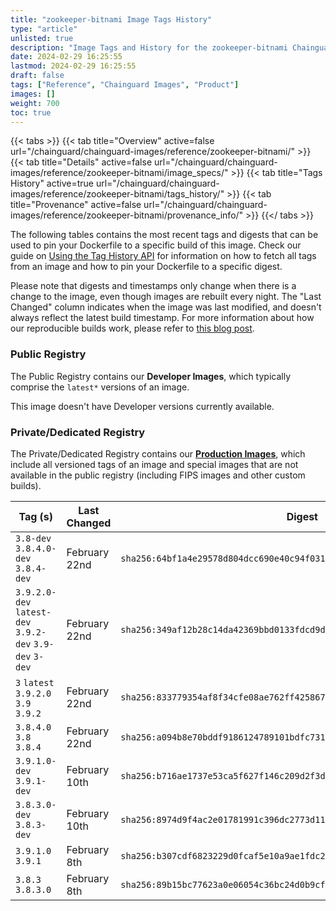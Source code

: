 ```yaml
---
title: "zookeeper-bitnami Image Tags History"
type: "article"
unlisted: true
description: "Image Tags and History for the zookeeper-bitnami Chainguard Image"
date: 2024-02-29 16:25:55
lastmod: 2024-02-29 16:25:55
draft: false
tags: ["Reference", "Chainguard Images", "Product"]
images: []
weight: 700
toc: true
---
```


{{< tabs >}}
{{< tab title="Overview" active=false url="/chainguard/chainguard-images/reference/zookeeper-bitnami/" >}}
{{< tab title="Details" active=false url="/chainguard/chainguard-images/reference/zookeeper-bitnami/image_specs/" >}}
{{< tab title="Tags History" active=true url="/chainguard/chainguard-images/reference/zookeeper-bitnami/tags_history/" >}}
{{< tab title="Provenance" active=false url="/chainguard/chainguard-images/reference/zookeeper-bitnami/provenance_info/" >}}
{{</ tabs >}}

The following tables contains the most recent tags and digests that can be used to pin your Dockerfile to a specific build of this image. Check our guide on [Using the Tag History API](/chainguard/chainguard-images/using-the-tag-history-api/) for information on how to fetch all tags from an image and how to pin your Dockerfile to a specific digest.

Please note that digests and timestamps only change when there is a change to the image, even though images are rebuilt every night. The "Last Changed" column indicates when the image was last modified, and doesn't always reflect the latest build timestamp. For more information about how our reproducible builds work, please refer to [this blog post](https://www.chainguard.dev/unchained/reproducing-chainguards-reproducible-image-builds).

### Public Registry
The Public Registry contains our **Developer Images**, which typically comprise the `latest*` versions of an image.

This image doesn't have Developer versions currently available.

### Private/Dedicated Registry
The Private/Dedicated Registry contains our **[Production Images](https://www.chainguard.dev/chainguard-images)**, which include all versioned tags of an image and special images that are not available in the public registry (including FIPS images and other custom builds).

| Tag (s)                                                   | Last Changed  | Digest                                                                    |
|-----------------------------------------------------------|---------------|---------------------------------------------------------------------------|
|  `3.8-dev` `3.8.4.0-dev` `3.8.4-dev`                      | February 22nd | `sha256:64bf1a4e29578d804dcc690e40c94f03190b94b072a5da8bf86db0e3c6291072` |
|  `3.9.2.0-dev` `latest-dev` `3.9.2-dev` `3.9-dev` `3-dev` | February 22nd | `sha256:349af12b28c14da42369bbd0133fdcd9d46b127ea15e1471a239726446cc86a9` |
|  `3` `latest` `3.9.2.0` `3.9` `3.9.2`                     | February 22nd | `sha256:833779354af8f34cfe08ae762ff425867daca66035699c4e2011bcdd656868f8` |
|  `3.8.4.0` `3.8` `3.8.4`                                  | February 22nd | `sha256:a094b8e70bddf9186124789101bdfc731d5b25894da3b86a8591ef83ec5153b6` |
|  `3.9.1.0-dev` `3.9.1-dev`                                | February 10th | `sha256:b716ae1737e53ca5f627f146c209d2f3de31fa2c86f3417633775641de59f27b` |
|  `3.8.3.0-dev` `3.8.3-dev`                                | February 10th | `sha256:8974d9f4ac2e01781991c396dc2773d11e4a6043ff33748d08d6fb3367d7d1a9` |
|  `3.9.1.0` `3.9.1`                                        | February 8th  | `sha256:b307cdf6823229d0fcaf5e10a9ae1fdc2fbca2dbf2d947165f4a56ef20d9d294` |
|  `3.8.3` `3.8.3.0`                                        | February 8th  | `sha256:89b15bc77623a0e06054c36bc24d0b9cf3ae3bdb9408b42a5d7726dc850947e8` |

